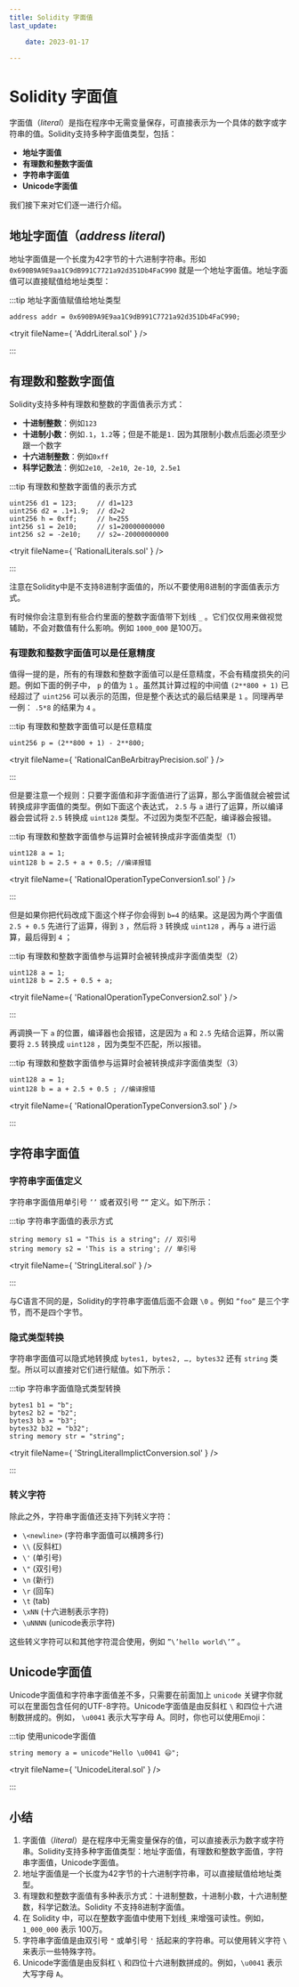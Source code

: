 ```yaml
---
title: Solidity 字面值
last_update:

    date: 2023-01-17

---
```


# Solidity 字面值

字面值（*literal*）是指在程序中无需变量保存，可直接表示为一个具体的数字或字符串的值。Solidity支持多种字面值类型，包括：

* **地址字面值**
* **有理数和整数字面值**
* **字符串字面值**
* **Unicode字面值**

我们接下来对它们逐一进行介绍。

## 地址字面值（*address literal*)

地址字面值是一个长度为42字节的十六进制字符串。形如 `0x690B9A9E9aa1C9dB991C7721a92d351Db4FaC990` 就是一个地址字面值。地址字面值可以直接赋值给地址类型：

:::tip 地址字面值赋值给地址类型

```solidity
address addr = 0x690B9A9E9aa1C9dB991C7721a92d351Db4FaC990;
```

<tryit fileName={ 'AddrLiteral.sol' } />

:::

## 有理数和整数字面值

Solidity支持多种有理数和整数的字面值表示方式：

* **十进制整数**：例如`123`
* **十进制小数**：例如`.1`，`1.2`等；但是不能是`1.` 因为其限制小数点后面必须至少跟一个数字
* **十六进制整数**：例如`0xff`
* **科学记数法**：例如`2e10`,  `-2e10`,  `2e-10`,  `2.5e1`

:::tip 有理数和整数字面值的表示方式

```solidity
uint256 d1 = 123;     // d1=123
uint256 d2 = .1+1.9;  // d2=2
uint256 h = 0xff;     // h=255
int256 s1 = 2e10;     // s1=20000000000
int256 s2 = -2e10;    // s2=-20000000000
```

<tryit fileName={ 'RationalLiterals.sol' } />

:::

注意在Solidity中是不支持8进制字面值的，所以不要使用8进制的字面值表示方式。

有时候你会注意到有些合约里面的整数字面值带下划线 `_` 。它们仅仅用来做视觉辅助，不会对数值有什么影响。例如 `1000_000` 是100万。

### 有理数和整数字面值可以是任意精度

值得一提的是，所有的有理数和整数字面值可以是任意精度，不会有精度损失的问题。例如下面的例子中， `p` 的值为 `1` 。虽然其计算过程的中间值 `(2**800 + 1)` 已经超过了 `uint256` 可以表示的范围，但是整个表达式的最后结果是 `1` 。同理再举一例： `.5*8` 的结果为 `4` 。

:::tip 有理数和整数字面值可以是任意精度

```solidity
uint256 p = (2**800 + 1) - 2**800;
```

<tryit fileName={ 'RationalCanBeArbitrayPrecision.sol' } />

:::

但是要注意一个规则：只要字面值和非字面值进行了运算，那么字面值就会被尝试转换成非字面值的类型。例如下面这个表达式， `2.5` 与 `a` 进行了运算，所以编译器会尝试将 `2.5` 转换成 `uint128` 类型。不过因为类型不匹配，编译器会报错。

:::tip 有理数和整数字面值参与运算时会被转换成非字面值类型（1）

```solidity
uint128 a = 1;
uint128 b = 2.5 + a + 0.5; //编译报错
```

<tryit fileName={ 'RationalOperationTypeConversion1.sol' } />

:::

但是如果你把代码改成下面这个样子你会得到 `b=4` 的结果。这是因为两个字面值 `2.5 + 0.5` 先进行了运算，得到 `3` ，然后将 `3` 转换成 `uint128` ，再与 `a` 进行运算，最后得到 `4` ；

:::tip 有理数和整数字面值参与运算时会被转换成非字面值类型（2）

```solidity
uint128 a = 1;
uint128 b = 2.5 + 0.5 + a;
```

<tryit fileName={ 'RationalOperationTypeConversion2.sol' } />

:::

再调换一下 `a` 的位置，编译器也会报错，这是因为 `a` 和 `2.5` 先结合运算，所以需要将 `2.5` 转换成 `uint128` ，因为类型不匹配，所以报错。

:::tip 有理数和整数字面值参与运算时会被转换成非字面值类型（3）

```solidity
uint128 a = 1;
uint128 b = a + 2.5 + 0.5 ; //编译报错
```

<tryit fileName={ 'RationalOperationTypeConversion3.sol' } />

:::

## 字符串字面值

### 字符串字面值定义

字符串字面值用单引号 `’’` 或者双引号 `””` 定义。如下所示：

:::tip 字符串字面值的表示方式

```solidity
string memory s1 = "This is a string"; // 双引号
string memory s2 = 'This is a string'; // 单引号
```

<tryit fileName={ 'StringLiteral.sol' } />

:::

与C语言不同的是，Solidity的字符串字面值后面不会跟 `\0` 。例如 `”foo”` 是三个字节，而不是四个字节。

### 隐式类型转换

字符串字面值可以隐式地转换成 `bytes1, bytes2, …, bytes32` 还有 `string` 类型。所以可以直接对它们进行赋值。如下所示：

:::tip 字符串字面值隐式类型转换

```solidity
bytes1 b1 = "b";
bytes2 b2 = "b2";
bytes3 b3 = "b3";
bytes32 b32 = "b32";
string memory str = "string";
```

<tryit fileName={ 'StringLiteralImplictConversion.sol' } />

:::

### 转义字符

除此之外，字符串字面值还支持下列转义字符：

* `\<newline>` (字符串字面值可以横跨多行)
* `\\` (反斜杠)
* `\'` (单引号)
* `\"` (双引号)
* `\n` (新行)
* `\r` (回车)
* `\t` (tab)
* `\xNN` (十六进制表示字符)
* `\uNNNN` (unicode表示字符)

这些转义字符可以和其他字符混合使用，例如 `”\’hello world\’”` 。

## Unicode字面值

Unicode字面值和字符串字面值差不多，只需要在前面加上 `unicode` 关键字你就可以在里面包含任何的UTF-8字符。Unicode字面值是由反斜杠 `\` 和四位十六进制数拼成的。例如， `\u0041` 表示大写字母 A。同时，你也可以使用Emoji：

:::tip 使用unicode字面值

```solidity
string memory a = unicode"Hello \u0041 😃";
```

<tryit fileName={ 'UnicodeLiteral.sol' } />

:::

## 小结

1. 字面值（_literal_）是在程序中无需变量保存的值，可以直接表示为数字或字符串。Solidity支持多种字面值类型：地址字面值，有理数和整数字面值，字符串字面值，Unicode字面值。
2. 地址字面值是一个长度为42字节的十六进制字符串，可以直接赋值给地址类型。
3. 有理数和整数字面值有多种表示方式：十进制整数，十进制小数，十六进制整数，科学记数法。Solidity 不支持8进制字面值。
4. 在 Solidity 中，可以在整数字面值中使用下划线`_`来增强可读性。例如，`1_000_000` 表示 100万。
5. 字符串字面值是由双引号 `"` 或单引号 `'` 括起来的字符串。可以使用转义字符 `\` 来表示一些特殊字符。
6. Unicode字面值是由反斜杠 `\` 和四位十六进制数拼成的。例如，`\u0041` 表示大写字母 `A`。
